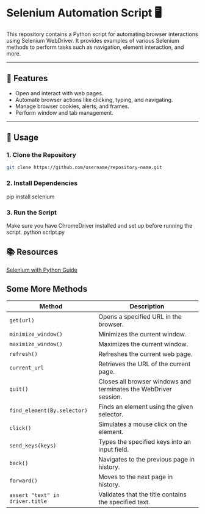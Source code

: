 # Selenium Automation Script 🖥️  

This repository contains a Python script for automating browser interactions using Selenium WebDriver. It provides examples of various Selenium methods to perform tasks such as navigation, element interaction, and more.

---

## 🚀 Features  
- Open and interact with web pages.  
- Automate browser actions like clicking, typing, and navigating.  
- Manage browser cookies, alerts, and frames.  
- Perform window and tab management.  

---

## 📝 Usage  

### 1. Clone the Repository  
```bash  
git clone https://github.com/username/repository-name.git  
```

### 2. Install Dependencies
pip install selenium  

### 3. Run the Script
Make sure you have ChromeDriver installed and set up before running the script.
python script.py  

## 📚 Resources
[Selenium with Python Guide](https://selenium-python.readthedocs.io/)


## Some More Methods

| **Method**                         | **Description**                                                                   |
|-------------------------------------|-----------------------------------------------------------------------------------|
| `get(url)`                          | Opens a specified URL in the browser.                                             |
| `minimize_window()`                 | Minimizes the current window.                                                     |
| `maximize_window()`                 | Maximizes the current window.                                                     |
| `refresh()`                         | Refreshes the current web page.                                                   |
| `current_url`                       | Retrieves the URL of the current page.                                            |
| `quit()`                            | Closes all browser windows and terminates the WebDriver session.                  |
| `find_element(By.selector)`         | Finds an element using the given selector.                                        |
| `click()`                           | Simulates a mouse click on the element.                                           |
| `send_keys(keys)`                   | Types the specified keys into an input field.                                     |
| `back()`                            | Navigates to the previous page in history.                                        |
| `forward()`                         | Moves to the next page in history.                                               |
| `assert "text" in driver.title`     | Validates that the title contains the specified text.                             |


